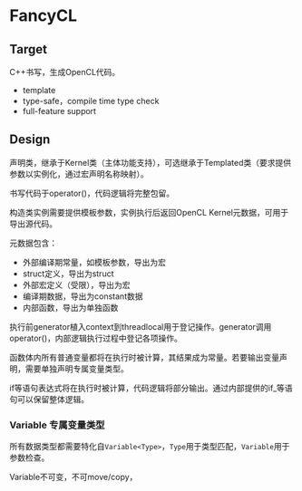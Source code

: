 # FancyCL

## Target
C++书写，生成OpenCL代码。

* template
* type-safe，compile time type check
* full-feature support

## Design
声明类，继承于Kernel类（主体功能支持），可选继承于Templated类（要求提供参数以实例化，通过宏声明名称映射）。

书写代码于operator()，代码逻辑将完整包留。

构造类实例需要提供模板参数，实例执行后返回OpenCL Kernel元数据，可用于导出源代码。

元数据包含：

* 外部编译期常量，如模板参数，导出为宏
* struct定义，导出为struct
* 外部宏定义（受限），导出为宏
* 编译期数据，导出为constant数据
* 内部函数，导出为单独函数

执行前generator植入context到threadlocal用于登记操作。generator调用operator()，内部逻辑执行过程中登记各项操作。

函数体内所有普通变量都将在执行时被计算，其结果成为常量。若要输出变量声明，需要单独声明专属变量类型。

if等语句表达式将在执行时被计算，代码逻辑将部分输出。通过内部提供的if_等语句可以保留整体逻辑。

### Variable 专属变量类型
所有数据类型都需要特化自`Variable<Type>`，`Type`用于类型匹配，`Variable`用于参数检查。

Variable不可变，不可move/copy，

